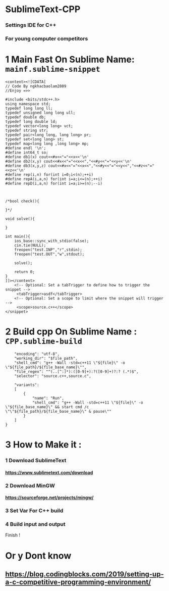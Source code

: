 # SublimeText-CPP
### Settings IDE for C++
### For young computer competitors

# 1 Main Fast On Sublime Name: ```mainf.sublime-snippet``` 
```<snippet>
<content><![CDATA[
// Code By ngkhacbaolam2809
//Enjoy =>>

#include <bits/stdc++.h>
using namespace std;
typedef long long ll;
typedef unsigned long long ull;
typedef double db;
typedef long double ld;
typedef vector<long long> vct;
typedef string str;
typedef pair<long long, long long> pr;
typedef set<long long> st;
typedef map<long long ,long long> mp;
#define endl '\n';
#define int64_t so;
#define db1(x) cout<<#x<<"="<<x<<'\n'
#define db2(x,y) cout<<#x<<"="<<x<<","<<#y<<"="<<y<<'\n'
#define db3(x,y,z) cout<<#x<<"="<<x<<","<<#y<<"="<<y<<","<<#z<<"="<<z<<'\n'
#define rep(i,n) for(int i=0;i<(n);++i)
#define repA(i,a,n) for(int i=a;i<=(n);++i)
#define repD(i,a,n) for(int i=a;i>=(n);--i)



/*bool check(){
    
}*/

void solve(){
    
}

int main(){
    ios_base::sync_with_stdio(false);
    cin.tie(NULL);
    freopen("test.INP","r",stdin);
    freopen("test.OUT","w",stdout);

    solve();

    return 0;
}
]]></content>
	<!-- Optional: Set a tabTrigger to define how to trigger the snippet -->
	 <tabTrigger>asdf</tabTrigger> 
	<!-- Optional: Set a scope to limit where the snippet will trigger -->
	 <scope>source.c++</scope> 
</snippet>
```
# 2 Build cpp On Sublime Name : ```CPP.sublime-build```
```{
	"encoding": "utf-8",
	"working_dir": "$file_path",
	"shell_cmd": "g++ -Wall -std=c++11 \"${file}\" -o \"${file_path}/${file_base_name}\"",
	"file_regex": "^(..[^:]*):([0-9]+):?([0-9]+)?:? (.*)$",
	"selector": "source.c++,source.c",

	"variants":
	[
		{   
			"name": "Run",
			"shell_cmd": "g++ -Wall -std=c++11 \"${file}\" -o \"${file_base_name}\" && start cmd /c \"\"${file_path}/${file_base_name}\" & pause\""
		}
	]
}
```

# 3 How to Make it : 
### 1 Download SublimeText 
#### https://www.sublimetext.com/download
### 2 Download MinGW
#### https://sourceforge.net/projects/mingw/
### 3 Set Var For C++ build
### 4 Build input and output


Finish ! 
# Or y Dont know
## https://blog.codingblocks.com/2019/setting-up-a-c-competitive-programming-environment/


